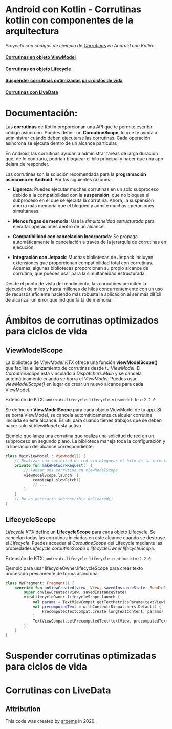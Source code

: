 # Android con Kotlin - Corrutinas kotlin con componentes de la arquitectura

*Proyecto con códigos de ejemplo de [Corrutinas]() en Android con Kotlin.*

#### [Corrutinas en objeto ViewModel]()

#### [Corrutinas en objeto Lifecycle]()

#### [Suspender corrutinas optimizadas para ciclos de vida]()

#### [Corrutinas con LiveData](https://github.com/arbems/Android-with-Kotlin-Architecture-Components/tree/master/Corrutinas%20kotlin%20con%20componentes%20de%20la%20arquitectura/Usar%20corrutinas%20con%20LiveData)

# Documentación:

Las **corrutinas** de Kotlin proporcionan una API que te permite escribir código asíncrono. Puedes definir un **CoroutineScope**, lo que te ayuda a administrar cuándo deben ejecutarse las corrutinas. Cada operación asíncrona se ejecuta dentro de un alcance particular.

En Android, las corrutinas ayudan a administrar tareas de larga duración que, de lo contrario, podrían bloquear el hilo principal y hacer que una app dejara de responder.

Las corrutinas son la solución recomendada para la **programación asíncrona en Android**. Por las siguientes razones:

* **Ligereza**: Puedes ejecutar muchas corrutinas en un solo subproceso debido a la compatibilidad con la **suspensión**, que no bloquea el subproceso en el que se ejecuta la corrutina. Ahora, la suspensión ahorra más memoria que el bloqueo y admite muchas operaciones simultáneas.

* **Menos fugas de memoria**: Usa la *simultaneidad estructurada* para ejecutar operaciones dentro de un alcance.

* **Compatibilidad con cancelación incorporada**: Se propaga automáticamente la cancelación a través de la jerarquía de corrutinas en ejecución.

* **Integración con Jetpack**: Muchas bibliotecas de Jetpack incluyen extensiones que proporcionan compatibilidad total con corrutinas. Además, algunas bibliotecas proporcionan su propio alcance de corrutina, que puedes usar para la simultaneidad estructurada.

Desde el punto de vista del rendimiento, las coroutines permiten la ejecución de miles y hasta millones de hilos concurrentemente con un uso de recursos eficiente haciendo más robusta la aplicación al ser más difícil de alcanzar un error que indique falta de memoria.

# Ámbitos de corrutinas optimizados para ciclos de vida

## ViewModelScope

La biblioteca de *ViewModel KTX* ofrece una función **viewModelScope()** que facilita el lanzamiento de corrutinas desde tu *ViewModel*. El *CoroutineScope* está vinculado a *Dispatchers.Main* y se cancela automáticamente cuando se borra el *ViewModel*. Puedes usar *viewModelScope()* en lugar de crear un nuevo alcance para cada ViewModel.

Extensión de KTX:
`androidx.lifecycle:lifecycle-viewmodel-ktx:2.2.0`

Se define un **ViewModelScope** para cada objeto ViewModel de tu app. Si se borra ViewModel, se cancela automáticamente cualquier corrutina iniciada en este alcance.
Es útil para cuando tienes trabajos que se deben hacer solo si *ViewModel* está activo

Ejemplo que  lanza una corrutina que realiza una solicitud de red en un subproceso en segundo plano. 
La biblioteca maneja toda la configuración y la liberación del alcance correspondiente:

```kotlin
class MainViewModel : ViewModel() {
    // Realizar una solicitud de red sin bloquear el hilo de la interfaz de usuario
    private fun makeNetworkRequest() {
        // lanzar una corrutina en viewModelScope
        viewModelScope.launch  {
            remoteApi.slowFetch()
            // ...
        }
    }
    // No es necesario sobrescribir onCleared()
}
```

## LifecycleScope

*Lifecycle KTX* define un **LifecycleScope** para cada objeto Lifecycle. Se cancelan todas las corrutinas iniciadas en este alcance cuando se destruye el *Lifecycle*. Puedes acceder al *CoroutineScope* del Lifecycle mediante las propiedades *lifecycle.coroutineScope* o *lifecycleOwner.lifecycleScope*.

Extensión de KTX:
`androidx.lifecycle:lifecycle-runtime-ktx:2.2.0`

Ejemplo para usar lifecycleOwner.lifecycleScope para crear texto procesado previamente de forma asíncrona:

```kotlin
class MyFragment: Fragment() {
    override fun onViewCreated(view: View, savedInstanceState: Bundle?) {
        super.onViewCreated(view, savedInstanceState)
        viewLifecycleOwner.lifecycleScope.launch {
            val params = TextViewCompat.getTextMetricsParams(textView)
            val precomputedText = withContext(Dispatchers.Default) {
                PrecomputedTextCompat.create(longTextContent, params)
            }
            TextViewCompat.setPrecomputedText(textView, precomputedText)
        }
    }
}
```

# Suspender corrutinas optimizadas para ciclos de vida

# Corrutinas con LiveData

## Attribution

This code was created by [arbems](https://github.com/arbems) in 2020.